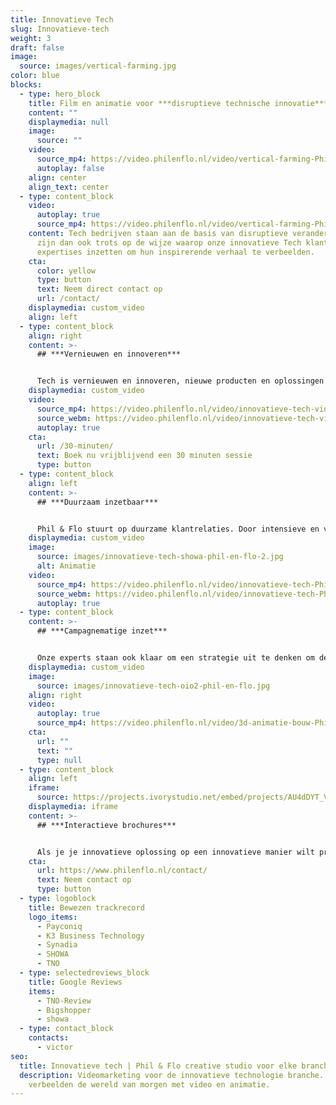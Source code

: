 ```yaml
---
title: Innovatieve Tech
slug: Innovatieve-tech
weight: 3
draft: false
image:
  source: images/vertical-farming.jpg
color: blue
blocks:
  - type: hero_block
    title: Film en animatie voor ***disruptieve technische innovatie*** bedrijven
    content: ""
    displaymedia: null
    image:
      source: ""
    video:
      source_mp4: https://video.philenflo.nl/video/vertical-farming-Phil-en-Flo-website-source.mp4
      autoplay: false
    align: center
    align_text: center
  - type: content_block
    video:
      autoplay: true
      source_mp4: https://video.philenflo.nl/video/vertical-farming-Phil-en-Flo-website-source.mp4
    content: Tech bedrijven staan aan de basis van disruptieve veranderingen. Wij
      zijn dan ook trots op de wijze waarop onze innovatieve Tech klanten onze
      expertises inzetten om hun inspirerende verhaal te verbeelden.
    cta:
      color: yellow
      type: button
      text: Neem direct contact op
      url: /contact/
    displaymedia: custom_video
    align: left
  - type: content_block
    align: right
    content: >-
      ## ***Vernieuwen en innoveren***


      Tech is vernieuwen en innoveren, nieuwe producten en oplossingen zijn zelfs zo vernieuwend dat je doelgroep een extra vertaalslag nodig heeft om het te begrijpen. Wij helpen hierbij en kennen de uitdagingen in de technologische sectoren. Victor is onze enthousiasteling en dus aanspreekpunt voor de Innovatieve Tech sector. Je kan hem direct bellen om even vrijblijvend te sparren over de mogelijkheden. 085 -273 8331 of klik op de button hieronder.
    displaymedia: custom_video
    video:
      source_mp4: https://video.philenflo.nl/video/innovatieve-tech-video-Phil-en-Flo.mp4
      source_webm: https://video.philenflo.nl/video/innovatieve-tech-video-Phil-en-Flo.webm
      autoplay: true
    cta:
      url: /30-minuten/
      text: Boek nu vrijblijvend een 30 minuten sessie
      type: button
  - type: content_block
    align: left
    content: >-
      ## ***Duurzaam inzetbaar***


      Phil & Flo stuurt op duurzame klantrelaties. Door intensieve en voornamelijk enthousiaste relaties met onze klanten kunnen we keer op keer duurzame producties maken. Producties die zowel op inhoudelijk als strategisch vlak voor geruime tijd inzetbaar zijn. Daarnaast is het fijn om tijdens de samenwerking plezier te maken en er samen iets moois van te bouwen.
    displaymedia: custom_video
    image:
      source: images/innovatieve-tech-showa-phil-en-flo-2.jpg
      alt: Animatie
    video:
      source_mp4: https://video.philenflo.nl/video/innovatieve-tech-Phil-en-Flo-video-website.mp4
      source_webm: https://video.philenflo.nl/video/innovatieve-tech-Phil-en-Flo-video-website.webm
      autoplay: true
  - type: content_block
    content: >-
      ## ***Campagnematige inzet***


      Onze experts staan ook klaar om een strategie uit te denken om de doelgroep te bereiken met onze films. Op deze manier bereiken we jouw doelgroep precies op het moment dat ze op zoek zijn naar oplossingen. Dit kan bijvoorbeeld op LinkedIn. Vraag ons naar de mogelijkheden.
    displaymedia: custom_video
    image:
      source: images/innovatieve-tech-oio2-phil-en-flo.jpg
    align: right
    video:
      autoplay: true
      source_mp4: https://video.philenflo.nl/video/3d-animatie-bouw-Phil-en-Flo-website-source.mp4
    cta:
      url: ""
      text: ""
      type: null
  - type: content_block
    align: left
    iframe:
      source: https://projects.ivorystudio.net/embed/projects/AU4dDYT_VFMk
    displaymedia: iframe
    content: >-
      ## ***Interactieve brochures***


      Als je je innovatieve oplossing op een innovatieve manier wilt presenteren, dan is een [interactieve](https://www.philenflo.nl/oplossingen/interactieve-video/) brochure of video een goede [oplossing](https://www.philenflo.nl/oplossingen/). Bekijk de interactieve brochure van Pharmerit hiernaast maar eens. Zo kan je de kijker ruimte geven om te zien wat ze zelf belangrijk vinden, en doordat de kijker actief bezig is met je merk, onthoudt hij je idee of merk ook beter!
    cta:
      url: https://www.philenflo.nl/contact/
      text: Neem contact op
      type: button
  - type: logoblock
    title: Bewezen trackrecord
    logo_items:
      - Payconiq
      - K3 Business Technology
      - Synadia
      - SHOWA
      - TNO
  - type: selectedreviews_block
    title: Google Reviews
    items:
      - TNO-Review
      - Bigshopper
      - showa
  - type: contact_block
    contacts:
      - victor
seo:
  title: Innovatieve tech | Phil & Flo creative studio voor elke branche
  description: Videomarketing voor de innovatieve technologie branche. Phil & Flo
    verbeelden de wereld van morgen met video en animatie.
---
```

